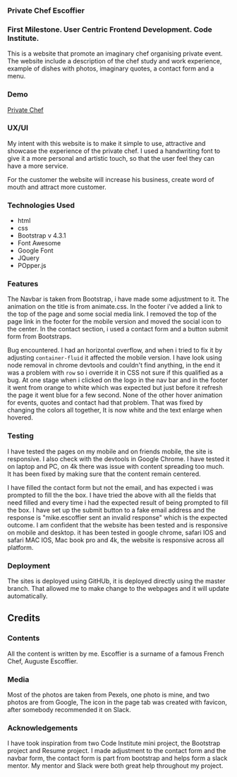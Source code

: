### Private Chef Escoffier

### First Milestone. User Centric Frontend Development. Code Institute.
 This is a website that promote an imaginary chef organising private event.
The website include a description of the chef study and work experience,
example of dishes with photos, imaginary quotes, a contact form and a menu.

### Demo 
[Private Chef](https://mrsebastino.github.io/Private-Chef/)

### UX/UI
My intent with this website is to make it simple to use, attractive and showcase
the experience of the private chef. I used a handwriting font to give it a more personal and artistic touch, so that the user feel they can have a more
service.

For the customer the website will increase his business, create word of mouth and attract more customer.
### Technologies Used
* html
* css 
* Bootstrap v 4.3.1
* Font Awesome
* Google Font
* JQuery
* POpper.js


### Features
 The Navbar  is taken from Bootstrap, i have made some adjustment to it. The animation on the title is from animate.css.
 In the footer i've added a link to the top of the page and some social media link. I removed the top of the page link in the footer for the
 mobile version and moved the social icon to the center.
 In the contact section, i used a  contact form and a button submit form from Bootstraps.

Bug encountered.
I had an horizontal overflow, and when i tried to fix it by adjusting `container-fluid` it affected the mobile version. I have look using node removal
in chrome devtools and couldn't find anything, in the end it was a problem with `row` so i override it in CSS not sure if this
qualified as a bug.
 At one stage when i clicked on the logo in the nav bar and in the footer it went from orange to white which was expected but just before it
refresh the page it went blue for a few second. None of the other hover animation for events, quotes and contact had that problem. That was
fixed by changing the colors all together, It is now white and the text enlarge when hovered.

### Testing

I have tested the pages on my mobile and on friends mobile, the site is responsive. I also check with the devtools in Google Chrome.
I have tested it on laptop and PC, on 4k there was issue with content spreading too much. It has been fixed by making sure that the content remain centered.

I have filled the contact form but not the email, and has expected i was prompted to fill the the box.
I have tried the above with all the fields that need filled and every time i had the expected result of being prompted to fill the box.
I have set up the submit button to a fake email address  and the response is "mike.escoffier sent an invalid response" which is the expected outcome.
I am confident that the website has been tested and is responsive on mobile and desktop.
it has been tested in google chrome, safari IOS and safari MAC IOS, Mac book pro and 4k, the website is responsive across all platform.

### Deployment

The sites is deployed using GitHUb, it is deployed directly using the master branch.
That allowed me to make change to the webpages and it will update automatically.

## Credits

### Contents

All the content is written by me. Escoffier is a surname of a famous French Chef, Auguste Escoffier.

### Media

Most of the photos are taken from Pexels, one photo is mine, and two photos are from Google,
The icon in the page tab was created with favicon, after somebody recommended it on Slack.

### Acknowledgements

I have took inspiration from two Code Institute mini project, the Bootstrap project and Resume project.
I made adjustment to the contact form and the navbar form, the contact form is part from bootstrap and helps form a slack mentor.
My mentor and Slack were both great help throughout my project.

